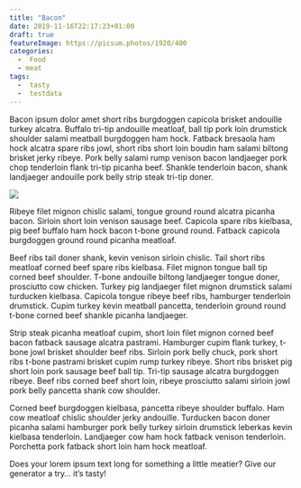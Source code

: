 ```yaml
---
title: "Bacon"
date: 2019-11-16T22:17:23+01:00
draft: true
featureImage: https://picsum.photos/1920/400
categories:
  -  Food
  - meat
tags:
  -  tasty
  -  testdata
---
```

Bacon ipsum dolor amet short ribs burgdoggen capicola brisket andouille turkey alcatra. Buffalo tri-tip andouille meatloaf, ball tip pork loin drumstick shoulder salami meatball burgdoggen ham hock. Fatback bresaola ham hock alcatra spare ribs jowl, short ribs short loin boudin ham salami biltong brisket jerky ribeye. Pork belly salami rump venison bacon landjaeger pork chop tenderloin flank tri-tip picanha beef. Shankle tenderloin bacon, shank landjaeger andouille pork belly strip steak tri-tip doner.

![](https://picsum.photos/600)

Ribeye filet mignon chislic salami, tongue ground round alcatra picanha bacon. Sirloin short loin venison sausage beef. Capicola spare ribs kielbasa, pig beef buffalo ham hock bacon t-bone ground round. Fatback capicola burgdoggen ground round picanha meatloaf.

Beef ribs tail doner shank, kevin venison sirloin chislic. Tail short ribs meatloaf corned beef spare ribs kielbasa. Filet mignon tongue ball tip corned beef shoulder. T-bone andouille biltong landjaeger tongue doner, prosciutto cow chicken. Turkey pig landjaeger filet mignon drumstick salami turducken kielbasa. Capicola tongue ribeye beef ribs, hamburger tenderloin drumstick. Cupim turkey kevin meatball pancetta, tenderloin ground round t-bone corned beef shankle picanha landjaeger.

Strip steak picanha meatloaf cupim, short loin filet mignon corned beef bacon fatback sausage alcatra pastrami. Hamburger cupim flank turkey, t-bone jowl brisket shoulder beef ribs. Sirloin pork belly chuck, pork short ribs t-bone pastrami brisket cupim rump turkey ribeye. Short ribs brisket pig short loin pork sausage beef ball tip. Tri-tip sausage alcatra burgdoggen ribeye. Beef ribs corned beef short loin, ribeye prosciutto salami sirloin jowl pork belly pancetta shank cow shoulder.

Corned beef burgdoggen kielbasa, pancetta ribeye shoulder buffalo. Ham cow meatloaf chislic shoulder jerky andouille. Turducken bacon doner picanha salami hamburger pork belly turkey sirloin drumstick leberkas kevin kielbasa tenderloin. Landjaeger cow ham hock fatback venison tenderloin. Porchetta pork fatback short loin ham hock meatloaf.

Does your lorem ipsum text long for something a little meatier? Give our generator a try… it’s tasty!
